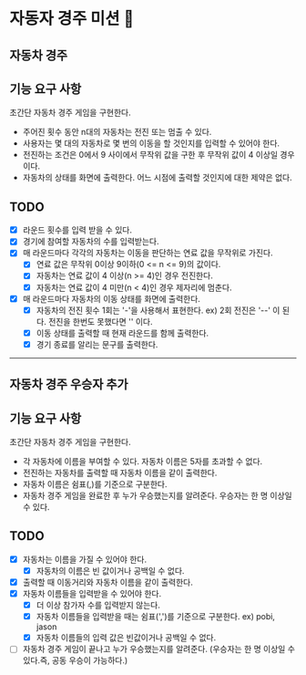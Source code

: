 # 자동자 경주 미션 🚀

## 자동차 경주

## 기능 요구 사항
초간단 자동차 경주 게임을 구현한다.
* 주어진 횟수 동안 n대의 자동차는 전진 또는 멈출 수 있다.
* 사용자는 몇 대의 자동차로 몇 번의 이동을 할 것인지를 입력할 수 있어야 한다.
* 전진하는 조건은 0에서 9 사이에서 무작위 값을 구한 후 무작위 값이 4 이상일 경우이다.
* 자동차의 상태를 화면에 출력한다. 어느 시점에 출력할 것인지에 대한 제약은 없다.

## TODO
* [x] 라운드 횟수를 입력 받을 수 있다.
* [x] 경기에 참여할 자동차의 수를 입력받는다.
* [x] 매 라운드마다 각각의 자동차는 이동을 판단하는 연료 값을 무작위로 가진다.
  * [x] 연료 값은 무작위 0이상 9이하(0 <= n <= 9)의 값이다. 
  * [x] 자동차는 연료 값이 4 이상(n >= 4)인 경우 전진한다.
  * [x] 자동차는 연료 값이 4 미만(n < 4)인 경우 제자리에 멈춘다.
* [x] 매 라운드마다 자동차의 이동 상태를 화면에 출력한다.
  * [x] 자동차의 전진 횟수 1회는 '-'을 사용해서 표현한다. ex) 2회 전진은 '--' 이 된다. 전진을 한번도 못했다면 '' 이다.
  * [x] 이동 상태를 출력할 때 현재 라운드를 함께 출력한다.
  * [x] 경기 종료를 알리는 문구를 출력한다.

---

## 자동차 경주 우승자 추가

## 기능 요구 사항
초간단 자동차 경주 게임을 구현한다.
* 각 자동차에 이름을 부여할 수 있다. 자동차 이름은 5자를 초과할 수 없다.
* 전진하는 자동차를 출력할 때 자동차 이름을 같이 출력한다.
* 자동차 이름은 쉼표(,)를 기준으로 구분한다.
* 자동차 경주 게임을 완료한 후 누가 우승했는지를 알려준다. 우승자는 한 명 이상일 수 있다.

## TODO
* [x] 자동차는 이름을 가질 수 있어야 한다.
  * [x] 자동차의 이름은 빈 값이거나 공백일 수 없다.
* [x] 출력할 때 이동거리와 자동차 이름을 같이 출력한다.
* [x] 자동차 이름들을 입력받을 수 있어야 한다.
  * [x] 더 이상 참가자 수를 입력받지 않는다.
  * [x] 자동차 이름들을 입력받을 때는 쉼표(',')를 기준으로 구분한다. ex) pobi, jason
  * [x] 자동차 이름들의 입력 값은 빈값이거나 공백일 수 없다.
* [ ] 자동차 경주 게임이 끝나고 누가 우승했는지를 알려준다. (우승자는 한 명 이상일 수 있다.즉, 공동 우승이 가능하다.)
